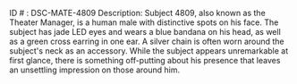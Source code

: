 ID # : DSC-MATE-4809
Description: Subject 4809, also known as the Theater Manager, is a human male with distinctive spots on his face. The subject has jade LED eyes and wears a blue bandana on his head, as well as a green cross earring in one ear. A silver chain is often worn around the subject's neck as an accessory. While the subject appears unremarkable at first glance, there is something off-putting about his presence that leaves an unsettling impression on those around him.